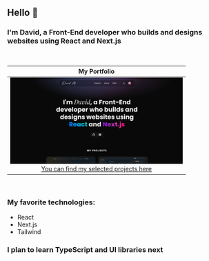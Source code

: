 ## Hello 👋

### I'm David, a Front-End developer who builds and designs websites using React and Next.js

<br />

<table>
  <thead>
    <tr>
      <th align="center">My Portfolio</th>
    </tr>
  </thead>
  <tbody>
    <tr>
      <td align="center">
       <a href="https://davidmaksic.vercel.app/" >
        <img src="https://github.com/DavidMaksic/portfolio/blob/master/assets/portfolio.png" alt="Portfolio Image" width="400" height="200" />
        <a />
        <br />
        <a href="https://davidmaksic.vercel.app/" >You can find my selected projects here</a>
      </td>
    </tr>
  </tbody>
</table>

<br />

### My favorite technologies:

- React
- Next.js
- Tailwind

### I plan to learn TypeScript and UI libraries next

